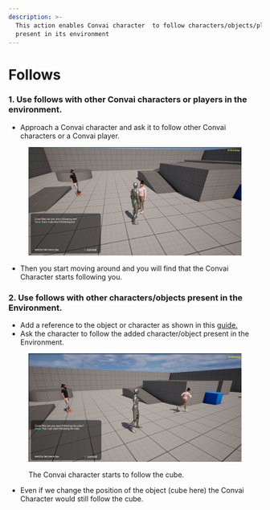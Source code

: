 ```yaml
---
description: >-
  This action enables Convai character  to follow characters/objects/players
  present in its environment
---
```


# Follows

### 1. Use follows with other Convai characters or players in the environment.&#x20;

* Approach a Convai character and ask it to follow other Convai characters or a Convai player.&#x20;

<figure><img src="../../../../../.gitbook/assets/image (260).png" alt=""><figcaption></figcaption></figure>

* Then you start moving around and you will find that the Convai Character starts following you.&#x20;

### 2. Use follows with other characters/objects present in the Environment.&#x20;

* Add a reference to the object or character as shown in this [guide.](moves-to.md#2.-use-moves-to-with-other-objects-present-in-environment.)&#x20;
* Ask the character to follow the added character/object present in the Environment.&#x20;

<figure><img src="../../../../../.gitbook/assets/image (261).png" alt=""><figcaption><p>The Convai character starts to follow the cube. </p></figcaption></figure>

* Even if we change the position of the object (cube here)  the Convai Character would still follow the cube.&#x20;
